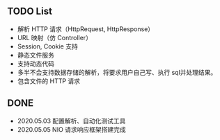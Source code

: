 ## TODO List
* 解析 HTTP 请求（HttpRequest, HttpResponse）
* URL 映射（仿 Controller）
* Session, Cookie 支持
* 静态文件服务
* 支持动态代码
* 多半不会支持数据存储的解析，将要求用户自己写、执行 sql并处理结果。
* 包含文件的 HTTP 请求

## DONE
* 2020.05.03 配置解析、自动化测试工具
* 2020.05.05 NIO 请求响应框架搭建完成